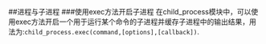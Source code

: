 ##进程与子进程
###使用exec方法开启子进程
在child_process模块中，可以使用exec方法开启一个用于运行某个命令的子进程并缓存子进程中的输出结果，用法为:`child_process.exec(command,[options],[callback])`.

